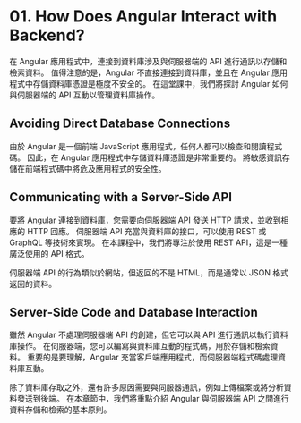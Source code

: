 # 01. How Does Angular Interact with Backend?

在 Angular 應用程式中，連接到資料庫涉及與伺服器端的 API 進行通訊以存儲和檢索資料。 值得注意的是，Angular 不直接連接到資料庫，並且在 Angular 應用程式中存儲資料庫憑證是極度不安全的。 在這堂課中，我們將探討 Angular 如何與伺服器端的 API 互動以管理資料庫操作。

## Avoiding Direct Database Connections

由於 Angular 是一個前端 JavaScript 應用程式，任何人都可以檢查和閱讀程式碼。 因此，在 Angular 應用程式中存儲資料庫憑證是非常重要的。 將敏感資訊存儲在前端程式碼中將危及應用程式的安全性。

## Communicating with a Server-Side API

要將 Angular 連接到資料庫，您需要向伺服器端 API 發送 HTTP 請求，並收到相應的 HTTP 回應。 伺服器端 API 充當與資料庫的接口，可以使用 REST 或 GraphQL 等技術來實現。 在本課程中，我們將專注於使用 REST API，這是一種廣泛使用的 API 格式。

伺服器端 API 的行為類似於網站，但返回的不是 HTML，而是通常以 JSON 格式返回的資料。

## Server-Side Code and Database Interaction

雖然 Angular 不處理伺服器端 API 的創建，但它可以與 API 進行通訊以執行資料庫操作。 在伺服器端，您可以編寫與資料庫互動的程式碼，用於存儲和檢索資料。 重要的是要理解，Angular 充當客戶端應用程式，而伺服器端程式碼處理資料庫互動。

除了資料庫存取之外，還有許多原因需要與伺服器通訊，例如上傳檔案或將分析資料發送到後端。 在本章節中，我們將重點介紹 Angular 與伺服器端 API 之間進行資料存儲和檢索的基本原則。